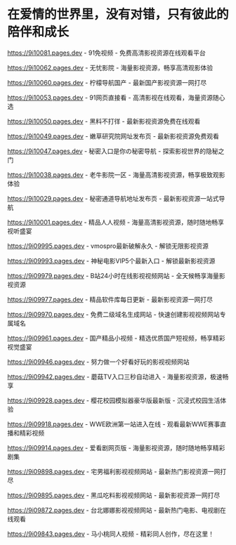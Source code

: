 # 在爱情的世界里，没有对错，只有彼此的陪伴和成长

https://9i10081.pages.dev - 91免视频 - 免费高清影视资源在线观看平台

https://9i10062.pages.dev - 无忧影院 - 海量影视资源，畅享高清观影体验

https://9i10060.pages.dev - 柠檬导航国产 - 最新国产影视资源一网打尽

https://9i10053.pages.dev - 91网页直接看 - 高清影视在线观看，海量资源随心选

https://9i10050.pages.dev - 黑料不打徉 - 最新影视资源免费在线观看

https://9i10049.pages.dev - 嫩草研究院网址发布页 - 最新影视资源免费观看

https://9i10047.pages.dev - 秘密入口是你の秘密导航 - 探索影视世界的隐秘之门

https://9i10038.pages.dev - 老牛影院一区 - 海量高清影视资源，畅享极致观影体验

https://9i10029.pages.dev - 秘密通道导航地址发布页 - 最新影视资源一站式导航

https://9i10001.pages.dev - 精品人人视频 - 海量高清影视资源，随时随地畅享视听盛宴

https://9i09995.pages.dev - vmospro最新破解永久 - 解锁无限影视资源

https://9i09993.pages.dev - 神秘电影VIP5个最新入口 - 解锁最新影视资源

https://9i09979.pages.dev - B站24小时在线影视视频网站 - 全天候畅享海量影视资源

https://9i09977.pages.dev - 精品软件库每日更新 - 最新影视资源一网打尽

https://9i09970.pages.dev - 免费二级域名生成网站 - 快速创建影视视频网站专属域名

https://9i09961.pages.dev - 国产精品小视频 - 精选优质国产短视频，畅享精彩视觉盛宴

https://9i09946.pages.dev - 努力做一个好看好玩的影视视频网站

https://9i09942.pages.dev - 蘑菇TV入口三秒自动进入 - 海量影视资源，极速畅享

https://9i09928.pages.dev - 樱花校园模拟器豪华版最新版 - 沉浸式校园生活体验

https://9i09918.pages.dev - WWE欧洲第一站进入在线 - 观看最新WWE赛事直播和精彩视频

https://9i09914.pages.dev - 爱看剧网页版 - 海量影视资源，随时随地畅享精彩剧集

https://9i09898.pages.dev - 宅男福利影视视频网站 - 最新热门影视资源一网打尽

https://9i09895.pages.dev - 黑瓜吃料影视视频网站 - 最新影视资源一网打尽

https://9i09872.pages.dev - 台北娜娜影视视频网站 - 最新热门电影、电视剧在线观看

https://9i09843.pages.dev - 马小桃同人视频 - 精彩同人创作，尽在这里！
